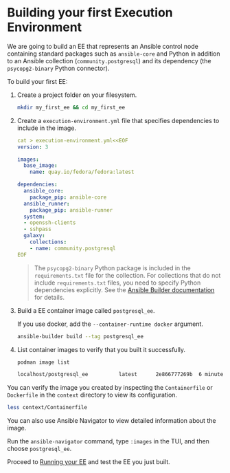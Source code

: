 # Building your first Execution Environment

We are going to build an EE that represents an Ansible control node containing standard packages such as `ansible-core` and Python in addition to an Ansible collection (`community.postgresql`) and its dependency (the `psycopg2-binary` Python connector).

To build your first EE:

1. Create a project folder on your filesystem.

    ``` bash
    mkdir my_first_ee && cd my_first_ee
    ```

2. Create a `execution-environment.yml` file that specifies dependencies to include in the image.

    ``` yaml
    cat > execution-environment.yml<<EOF
    version: 3

    images:
      base_image:
        name: quay.io/fedora/fedora:latest

    dependencies:
      ansible_core:
        package_pip: ansible-core
      ansible_runner:
        package_pip: ansible-runner
      system:
      - openssh-clients
      - sshpass
      galaxy:
        collections:
        - name: community.postgresql
    EOF
    ```

    > The `psycopg2-binary` Python package is included in the `requirements.txt` file for the collection.
    > For collections that do not include `requirements.txt` files, you need to specify Python dependencies explicitly.
    > See the [Ansible Builder documentation](https://ansible-builder.readthedocs.io/en/stable/definition/) for details.

3. Build a EE container image called `postgresql_ee`.

    If you use docker, add the `--container-runtime docker` argument.

    ``` bash
    ansible-builder build --tag postgresql_ee
    ```

4. List container images to verify that you built it successfully.

    ``` bash
    podman image list

    localhost/postgresql_ee          latest      2e866777269b  6 minutes ago  1.11 GB
    ```

You can verify the image you created by inspecting the `Containerfile` or `Dockerfile` in the `context` directory to view its configuration.

``` bash
less context/Containerfile
```

You can also use Ansible Navigator to view detailed information about the image.

Run the `ansible-navigator` command, type `:images` in the TUI, and then choose `postgresql_ee`.

Proceed to [Running your EE](run_execution_environment.md) and test the EE you just built.
